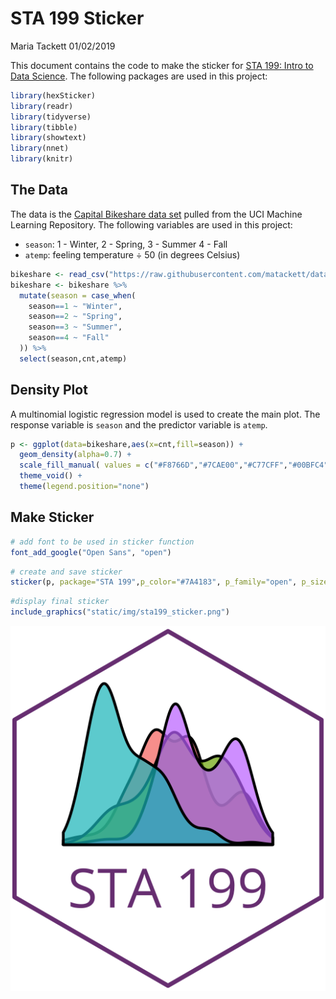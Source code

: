 STA 199 Sticker
================
Maria Tackett
01/02/2019

This document contains the code to make the sticker for [STA 199: Intro to Data Science](https://www2.stat.duke.edu/courses/Spring19/sta199.001/). The following packages are used in this project:

``` r
library(hexSticker)
library(readr)
library(tidyverse)
library(tibble)
library(showtext)
library(nnet)
library(knitr)
```

The Data
--------

The data is the [Capital Bikeshare data set](https://archive.ics.uci.edu/ml/datasets/bike+sharing+dataset) pulled from the UCI Machine Learning Repository. The following variables are used in this project:

-   `season`: 1 - Winter, 2 - Spring, 3 - Summer 4 - Fall
-   `atemp`: feeling temperature ÷ 50 (in degrees Celsius) <br>

``` r
bikeshare <- read_csv("https://raw.githubusercontent.com/matackett/data/master/capital-bikeshare.csv")    
bikeshare <- bikeshare %>%
  mutate(season = case_when(
    season==1 ~ "Winter",
    season==2 ~ "Spring",
    season==3 ~ "Summer",
    season==4 ~ "Fall"
  )) %>% 
  select(season,cnt,atemp)
```

Density Plot
------------

A multinomial logistic regression model is used to create the main plot. The response variable is `season` and the predictor variable is `atemp`.

``` r
p <- ggplot(data=bikeshare,aes(x=cnt,fill=season)) +
  geom_density(alpha=0.7) +
  scale_fill_manual( values = c("#F8766D","#7CAE00","#C77CFF","#00BFC4")) +
  theme_void() +
  theme(legend.position="none") 
```

Make Sticker
------------

``` r
# add font to be used in sticker function
font_add_google("Open Sans", "open")
```

``` r
# create and save sticker
sticker(p, package="STA 199",p_color="#7A4183", p_family="open", p_size=7.5, p_y=0.55, s_x=1, s_y=1.25, s_width=1.3, s_height=1, h_fill = "#FFFFFF", h_color="#7A4183", h_size =0.8, filename="static/img/sta199_sticker.png")
```

``` r
#display final sticker
include_graphics("static/img/sta199_sticker.png")
```

![](static/img/sta199_sticker.png)
